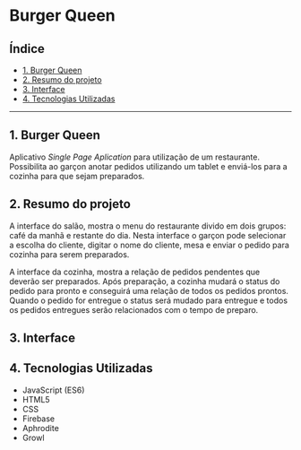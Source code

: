 # Burger Queen

## Índice

* [1. Burger Queen](#1-burger-queen)
* [2. Resumo do projeto](#2-resumo-do-projeto)
* [3. Interface](#3-interface)
* [4. Tecnologias Utilizadas](#4-tecnologias-utilizadas)

***

## 1. Burger Queen

Aplicativo _Single Page Aplication_ para utilização de um restaurante. Possibilita ao garçon anotar pedidos utilizando um tablet e enviá-los para a cozinha para que sejam preparados.

## 2. Resumo do projeto

A interface do salão, mostra o menu do restaurante divido em dois grupos: café da manhã e restante do dia.
Nesta interface o garçon pode selecionar a escolha do cliente, digitar o nome do cliente, mesa e enviar o pedido para cozinha para serem preparados.

A interface da cozinha, mostra a relação de pedidos pendentes que deverão ser preparados.
Após preparação, a cozinha mudará o status do pedido para pronto e conseguirá uma relação de todos os pedidos prontos.
Quando o pedido for entregue o status será mudado para entregue e todos os pedidos entregues serão relacionados com o tempo de preparo.

## 3. Interface


 
## 4. Tecnologias Utilizadas

* JavaScript (ES6)
* HTML5
* CSS
* Firebase
* Aphrodite
* Growl
